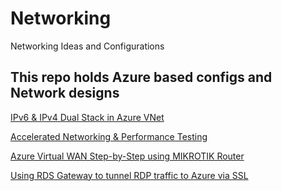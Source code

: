 # Networking
Networking Ideas and Configurations

## This repo holds Azure based configs and Network designs

[IPv6 & IPv4 Dual Stack in Azure VNet](https://github.com/verboompj/Networking/blob/master/IPv6%20%26%20IPv4%20Dual%20Stack%20in%20Azure%20VNet.md)

[Accelerated Networking & Performance Testing](https://github.com/verboompj/Networking/blob/master/Accelerated%20Networking%20&%20Performance%20Testing.md)

[Azure Virtual WAN Step-by-Step using MIKROTIK Router](https://github.com/verboompj/Networking/blob/master/README.md)

[Using RDS Gateway to tunnel RDP traffic to Azure via SSL](https://github.com/verboompj/Networking/blob/master/README.md)
